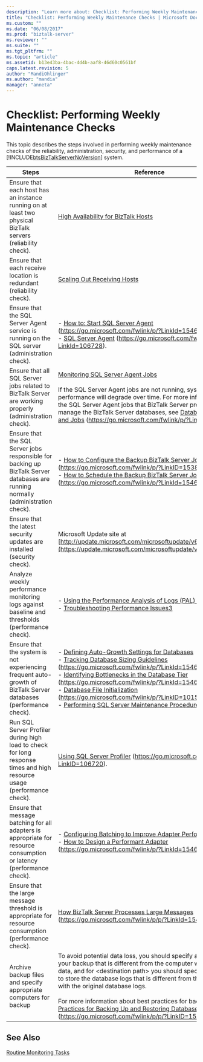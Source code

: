 ```yaml
---
description: "Learn more about: Checklist: Performing Weekly Maintenance Checks"
title: "Checklist: Performing Weekly Maintenance Checks | Microsoft Docs"
ms.custom: ""
ms.date: "06/08/2017"
ms.prod: "biztalk-server"
ms.reviewer: ""
ms.suite: ""
ms.tgt_pltfrm: ""
ms.topic: "article"
ms.assetid: b13e43ba-4bac-4d4b-aaf8-46d60c0561bf
caps.latest.revision: 5
author: "MandiOhlinger"
ms.author: "mandia"
manager: "anneta"
---
```

# Checklist: Performing Weekly Maintenance Checks
This topic describes the steps involved in performing weekly maintenance checks of the reliability, administration, security, and performance of a [!INCLUDE[btsBizTalkServerNoVersion](../includes/btsbiztalkservernoversion-md.md)] system.

|Steps|Reference|
|-----------|---------------|
|Ensure that each host has an instance running on at least two physical BizTalk servers (reliability check).|[High Availability for BizTalk Hosts](../technical-guides/high-availability-for-biztalk-hosts.md)|
|Ensure that each receive location is redundant (reliability check).|[Scaling Out Receiving Hosts](../technical-guides/scaling-out-receiving-hosts.md)|
|Ensure that the SQL Server Agent service is running on the SQL server (administration check).|-   [How to: Start SQL Server Agent](https://go.microsoft.com/fwlink/p/?LinkId=154672) (https://go.microsoft.com/fwlink/p/?LinkId=154672).<br />-   [SQL Server Agent](https://go.microsoft.com/fwlink/p/?LinkId=106728) (https://go.microsoft.com/fwlink/p/?LinkId=106728).|
|Ensure that all SQL Server jobs related to BizTalk Server are working properly (administration check).|[Monitoring SQL Server Agent Jobs](../technical-guides/monitoring-sql-server-agent-jobs.md)<br /><br /> If the SQL Server Agent jobs are not running, system performance will degrade over time. For more information about the SQL Server Agent jobs that BizTalk Server provides to help manage the BizTalk Server databases, see [Database Structure and Jobs](https://go.microsoft.com/fwlink/p/?LinkID=153451) (https://go.microsoft.com/fwlink/p/?LinkID=153451).|
|Ensure that the SQL Server jobs responsible for backing up BizTalk Server databases are running normally (administration check).|-   [How to Configure the Backup BizTalk Server Job](https://go.microsoft.com/fwlink/p/?LinkID=153813) (https://go.microsoft.com/fwlink/p/?LinkID=153813)<br />-   [How to Schedule the Backup BizTalk Server Job](https://go.microsoft.com/fwlink/p/?LinkId=154674) (https://go.microsoft.com/fwlink/p/?LinkId=154674)|
|Ensure that the latest security updates are installed (security check).|Microsoft Update site at [http://update.microsoft.com/microsoftupdate/v6/default.aspx](https://update.microsoft.com/microsoftupdate/v6/default.aspx)|
|Analyze weekly performance monitoring logs against baseline and thresholds (performance check).|-   [Using the Performance Analysis of Logs (PAL) Tool](../technical-guides/using-the-performance-analysis-of-logs-pal-tool.md)<br />-   [Troubleshooting Performance Issues3](../technical-guides/troubleshooting-performance-issues3.md)|
|Ensure that the system is not experiencing frequent auto-growth of BizTalk Server databases (performance check).|-   [Defining Auto-Growth Settings for Databases](../technical-guides/defining-auto-growth-settings-for-databases.md)<br />-   [Tracking Database Sizing Guidelines](https://go.microsoft.com/fwlink/p/?LinkId=154677) (https://go.microsoft.com/fwlink/p/?LinkId=154677).<br />-   [Identifying Bottlenecks in the Database Tier](https://go.microsoft.com/fwlink/p/?LinkId=154678) (https://go.microsoft.com/fwlink/p/?LinkId=154678).<br />-   [Database File Initialization](https://go.microsoft.com/fwlink/p/?LinkID=101579) (https://go.microsoft.com/fwlink/p/?LinkID=101579).<br />-   [Performing SQL Server Maintenance Procedures](~/technical-guides/checklist-configuring-sql-server.md)|
|Run SQL Server Profiler during high load to check for long response times and high resource usage (performance check).|[Using SQL Server Profiler](https://go.microsoft.com/fwlink/p/?LinkID=106720) (https://go.microsoft.com/fwlink/p/?LinkID=106720).|
|Ensure that message batching for all adapters is appropriate for resource consumption or latency (performance check).|-   [Configuring Batching to Improve Adapter Performance](../technical-guides/configuring-batching-to-improve-adapter-performance.md)<br />-   [How to Design a Performant Adapter](https://go.microsoft.com/fwlink/p/?LinkId=154679) (https://go.microsoft.com/fwlink/p/?LinkId=154679).|
|Ensure that the large message threshold is appropriate for resource consumption (performance check).|[How BizTalk Server Processes Large Messages](https://go.microsoft.com/fwlink/p/p/?LinkId=154680) (https://go.microsoft.com/fwlink/p/p/?LinkId=154680).|
|Archive backup files and specify appropriate computers for backup|To avoid potential data loss, you should specify a computer for your backup that is different from the computer with the original data, and for \<destination path\> you should specify a computer to store the database logs that is different from the computer with the original database logs.<br /><br /> For more information about best practices for backup, see [Best Practices for Backing Up and Restoring Databases](https://go.microsoft.com/fwlink/p/p/?LinkID=151391) (https://go.microsoft.com/fwlink/p/p/?LinkID=151391).|

## See Also
 [Routine Monitoring Tasks](../technical-guides/routine-monitoring-tasks.md)
